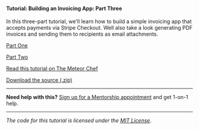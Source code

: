 #### Tutorial: Building an Invoicing App: Part Three

In this three-part tutorial, we'll learn how to build a simple invoicing app that accepts payments via Stripe Checkout. Well also take a look generating PDF invoices and sending them to recipients as email attachments.

[Part One](https://themeteorchef.com/tutorials/building-an-invoicing-app)

[Part Two](https://themeteorchef.com/tutorials/building-an-invoicing-app-part-two)

[Read this tutorial on The Meteor Chef](https://themeteorchef.com/tutorials/building-an-invoicing-app-part-three)  

[Download the source (.zip)](https://github.com/themeteorchef/building-an-invoicing-app/archive/master.zip)

---

**Need help with this?** [Sign up for a Mentorship appointment](https://themeteorchef.com/mentorship?readme=building-an-invoicing-app-part-three) and get 1-on-1 help.

---

_The code for this tutorial is licensed under the [MIT License](http://opensource.org/licenses/MIT)_.
